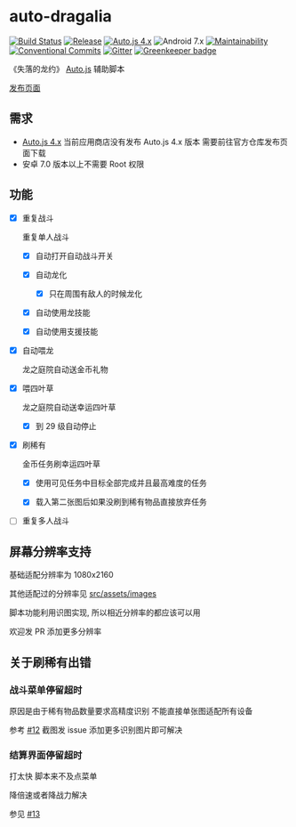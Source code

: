 # auto-dragalia

[![Build Status](https://img.shields.io/circleci/project/github/NateScarlet/auto-dragalia.svg)](https://circleci.com/gh/NateScarlet/auto-dragalia)
[![Release](https://img.shields.io/github/release/NateScarlet/auto-dragalia.svg)](https://github.com/NateScarlet/auto-dragalia/releases/latest)
[![Auto.js 4.x](https://img.shields.io/badge/Auto.js-4.x-009688.svg)](https://github.com/hyb1996/Auto.js)
![Android 7.x](https://img.shields.io/badge/Android-7+-a4c639.svg?logo=android)
[![Maintainability](https://api.codeclimate.com/v1/badges/619eae52db0e72683d02/maintainability)](https://codeclimate.com/github/NateScarlet/auto-dragalia/maintainability)
[![Conventional Commits](https://img.shields.io/badge/Conventional%20Commits-1.0.0-yellow.svg)](https://conventionalcommits.org)
[![Gitter](https://badges.gitter.im/auto-dragalia/community.svg)](https://gitter.im/auto-dragalia/community?utm_source=badge&utm_medium=badge&utm_campaign=pr-badge) [![Greenkeeper badge](https://badges.greenkeeper.io/NateScarlet/auto-dragalia.svg)](https://greenkeeper.io/)

《失落的龙约》 [Auto.js] 辅助脚本

[发布页面](https://github.com/NateScarlet/auto-dragalia/releases)

## 需求

- [Auto.js 4.x](https://github.com/hyb1996/Auto.js/releases) 当前应用商店没有发布 Auto.js 4.x 版本 需要前往官方仓库发布页面下载
- 安卓 7.0 版本以上不需要 Root 权限

## 功能

- [x] 重复战斗

  重复单人战斗

  - [x] 自动打开自动战斗开关

  - [x] 自动龙化

    - [x] 只在周围有敌人的时候龙化

  - [x] 自动使用龙技能

  - [x] 自动使用支援技能

- [x] 自动喂龙

  龙之庭院自动送金币礼物

- [x] 喂四叶草

  龙之庭院自动送幸运四叶草

  - [x] 到 29 级自动停止

- [x] 刷稀有

  金币任务刷幸运四叶草

  - [x] 使用可见任务中目标全部完成并且最高难度的任务

  - [x] 载入第二张图后如果没刷到稀有物品直接放弃任务

- [ ] 重复多人战斗

[auto.js]: https://github.com/hyb1996/Auto.js

## 屏幕分辨率支持

基础适配分辨率为 1080x2160

其他适配过的分辨率见 [src/assets/images](./src/assets/images)

脚本功能利用识图实现, 所以相近分辨率的都应该可以用

欢迎发 PR 添加更多分辨率

## 关于刷稀有出错

### 战斗菜单停留超时

原因是由于稀有物品数量要求高精度识别 不能直接单张图适配所有设备

参考 [#12](https://github.com/NateScarlet/auto-dragalia/issues/12) 截图发 issue 添加更多识别图片即可解决

### 结算界面停留超时

打太快 脚本来不及点菜单

降倍速或者降战力解决

参见 [#13](https://github.com/NateScarlet/auto-dragalia/issues/13)
